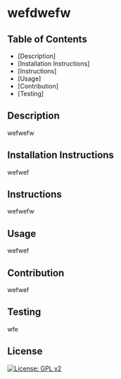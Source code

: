 
# wefdwefw





## Table of Contents
* [Description]
* [Installation Instructions]
* [Instructions]
* [Usage]
* [Contribution]
* [Testing]


## Description
 wefwefw

## Installation Instructions
 wefwef
## Instructions
 wefwefw
## Usage
 wefwef
## Contribution
 wefwef
## Testing
 wfe


## License
[![License: GPL v2](https://img.shields.io/badge/License-GPL%20v2-blue.svg)](https://www.gnu.org/licenses/old-licenses/gpl-2.0.en.html)

